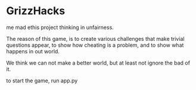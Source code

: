 # GrizzHacks

me mad ethis project thinking in unfairness. 

The reason of this game, is to create various challenges that make trivial questions appear, to show how cheating is a problem, and to show what happens in out world.

We think we can not make a better world, but at least not ignore the bad of it.

to start the game, run app.py
